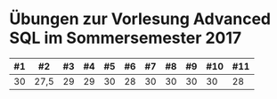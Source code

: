﻿# Übungen zur Vorlesung Advanced SQL im Sommersemester 2017
 
| #1   | #2   | #3   | #4   | #5   | #6   | #7   |#8   |#9   |#10  |#11  |
|------|------|------|------|------|------|------|-----|-----|-----|-----|
|  30  | 27,5 |  29  |  29  | 30   | 28   | 30   | 30  | 30  | 30  | 28  |
